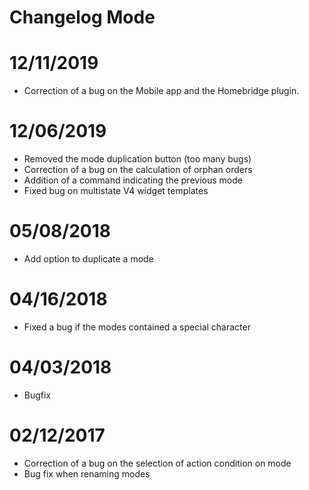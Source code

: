 # Changelog Mode

# 12/11/2019

- Correction of a bug on the Mobile app and the Homebridge plugin.

# 12/06/2019

- Removed the mode duplication button (too many bugs)
- Correction of a bug on the calculation of orphan orders
- Addition of a command indicating the previous mode
- Fixed bug on multistate V4 widget templates

# 05/08/2018

- Add option to duplicate a mode

# 04/16/2018

- Fixed a bug if the modes contained a special character

# 04/03/2018

- Bugfix

# 02/12/2017

- Correction of a bug on the selection of action condition on mode
- Bug fix when renaming modes
